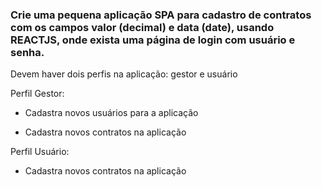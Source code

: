 ### Crie uma pequena aplicação SPA para cadastro de contratos com os campos valor (decimal) e data (date), usando REACTJS, onde exista uma página de login com usuário e senha.

Devem haver dois perfis na aplicação: gestor e usuário

Perfil Gestor:

- Cadastra novos usuários para a aplicação

- Cadastra novos contratos na aplicação

Perfil Usuário:

- Cadastra novos contratos na aplicação

